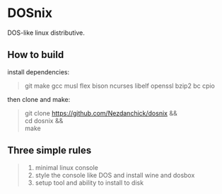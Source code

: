 # DOSnix

DOS-like linux distributive.

## How to build
install dependencies:
> git make gcc musl flex bison ncurses libelf openssl bzip2 bc cpio

then clone and make:
> git clone https://github.com/Nezdanchick/dosnix && \
> cd dosnix && \
> make

## Three simple rules
> 1. minimal linux console
> 2. style the console like DOS and install wine and dosbox
> 3. setup tool and ability to install to disk
